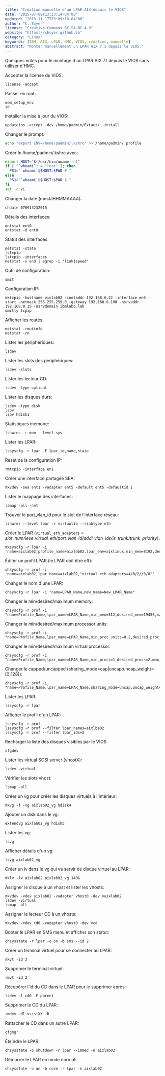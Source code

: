 ```yaml
---
title: "Création manuelle d'un LPAR AIX depuis le VIOS"
date: "2015-07-09T13:23:14-04:00"
updated: "2018-11-17T13:09:10-04:00"
author: "C. Boyer"
license: "Creative Commons BY-SA-NC 4.0"
website: "https://cboyer.github.io"
category: "Linux"
keywords: [IBM, AIX, LPAR, HMC, VIOS, création, manuelle]
abstract: "Monter manuellement un LPAR AIX 7.1 depuis le VIOS."
---
```



Quelques notes pour le montage d'un LPAR AIX 7.1 depuis le VIOS sans utiliser d'HMC.


Accepter la license du VIOS:

```console
license -accept
```

Passer en root:

```console
oem_setup_env
id
```

Installer la mise à jour du VIOS:

```console
updateios -accept -dev /home/padmin/Extact/ -install
```

Changer le prompt:

```bash
echo "export ENV=/home/padmin/.kshrc" >> /home/padmin/.profile
```

Créer le /home/padmin/.kshrc avec:

```bash
export HOST="$(/usr/bin/uname -n)"
if [ "`whoami`" = "root" ]; then
  PS1="`whoami`@$HOST:$PWD # "
else
  PS1="`whoami`@$HOST:$PWD $ "
fi
set -o vi
```

Changer la date (mmJJHHMMAAAA):

```console
chdate 070913232015
```

Détails des interfaces:

```console
entstat ent0
entstat -d ent0
```

Statut des interfaces:

```console
netstat -state
lstcpip
lstcpip -interfaces
netstat -v en0 | egrep -i "link|speed"
```

Outil de configuration:

```console
smit
```

Configuration IP:

```console
mktcpip -hostname violab02 -inetaddr 192.168.0.22 -interface en0 -start -netmask 255.255.255.0 -gateway 192.168.0.100 -nsrvaddr 192.168.0.15 -nsrvdomain ibmlabo.lab
smitty tcpip
```

Afficher les routes:

```console
netstat -routinfo
netstat -rn
```

Lister les périphériques:

```console
lsdev
```

Lister les slots des périphériques:

```console
lsdev -slots
```

Lister les lecteur CD:

```console
lsdev -type optical
```

Lister les disques durs:

```console
lsdev -type disk
lspv
lspv hdisk1
```

Statistiques mémoire:

```console
lshwres -r mem --level sys
```

Lister les LPAR:

```console
lssyscfg -r lpar -F lpar_id,name,state
```

Reset de la configuration IP:

```console
rmtcpip -interface en1
```

Créer une interface partagée SEA:

```console
mkvdev -sea ent1 -vadapter ent5 -default ent5 -defaultid 1
```

Lister le mappage des interfaces:

```console
lsmap -all -net
```

Trouver le port_vlan_id pour le slot de l'interface réseau:

```console
lshwres --level lpar -r virtualio --rsubtype eth
```

Créer le LPAR (`virtual_eth_adapters` = *slot_num/ieee_virtual_eth/port_vlan_id/addl_vlan_ids/is_trunk/trunk_priority*):

```console
mksyscfg -r lpar -i 'name=aixlab02,profile_name=aixlab02,lpar_env=aixlinux,min_mem=8192,desired_mem=16384,max_mem=32768,proc_mode=shared,min_procs=1,desired_procs=2,max_procs=4,min_proc_units=1,desired_proc_units=2,max_proc_units=4,sharing_mode=uncap,uncap_weight=128,boot_mode=norm,auto_start=1,"virtual_scsi_adapters=2/client/1/vioserver/11/1","virtual_eth_adapters=4/0/2//0/0"'
```

Éditer un profil LPAR (le LPAR doit être off):

```console
chsyscfg -r prof -i 'name=aixlab02,lpar_name=aixlab02,"virtual_eth_adapters=4/0/2//0/0"'
```

Changer le nom d'une LPAR:

```console
chsyscfg -r lpar -i "name=LPAR_Name,new_name=New_LPAR_Name"
```

Changer le min/desired/maximum memory:

```console
chsyscfg -r prof -i "name=Profile_Name,lpar_name=LPAR_Name,min_mem=512,desired_mem=19456,max_mem=20480"
```

Changer le min/desired/maximum processor units:

```console
chsyscfg -r prof -i "name=Profile_Name,lpar_name=LPAR_Name,min_proc_units=0.2,desired_proc_units=0.5,max_proc_units=2.0"
```

Changer le min/desired/maximum virtual processor:

```console
chsyscfg -r prof -i "name=Profile_Name,lpar_name=LPAR_Name,min_procs=1,desired_procs=2,max_procs=6"
```

Changer le capped/uncapped (sharing_mode=cap|uncap;uncap_weight=[0;128]):

```console
chsyscfg -r prof -i "name=Profile_Name,lpar_name=LPAR_Name,sharing_mode=uncap,uncap_weight=128"
```

Lister les LPAR:

```console
lssyscfg -r lpar
```

Afficher le profil d'un LPAR:

```console
lssyscfg -r prof
lssyscfg -r prof --filter lpar_names=aixlba02
lssyscfg -r prof --filter lpar_ids=2
```

Recharger la liste des disques visibles par le VIOS:

```console
cfgdev
```

Lister les virtual SCSI server (vhostX):

```console
lsdev -virtual
```

Vérifier les slots vhost:

```console
lsmap -all
```

Créer un vg pour créer les disques virtuels à l'intérieur:

```console
mkvg -f -vg aixlab02_vg hdisk4
```

Ajouter un disk dans le vg:

```console
extendvg aixlab02_vg hdisk5
```

Lister les vg:

```console
lsvg
```

Afficher détails d'un vg:

```console
lsvg aixlab02_vg
```

Créer un lv dans le vg qui va servir de disque virtuel au LPAR:

```console
mklv -lv aixlab02 aixlab02_vg 140G
```

Assigner le disque à un vhost et lister les vhosts:

```console
mkvdev -vdev aixlab02 -vadapter vhost0 -dev vaixlab02
lsdev -virtual
lsmap -all
```

Assigner le lecteur CD à un vhosts:

```console
mkvdev -vdev cd0 -vadapter vhost0 -dev vcd
```

Booter le LPAR en SMS menu et afficher son statut:

```console
chsysstate -r lpar -o on -b sms --id 2
```

Créer un terminal virtuel pour se connecter au LPAR:

```console
mkvt -id 2
```

Supprimer le terminal virtuel:

```console
rmvt -id 2
```

Récupérer l'id du CD dans le LPAR pour le supprimer après:

```console
lsdev -l cd0 -F parent
```

Supprimer le CD du LPAR:

```console
rmdev -dl vscsiXX -R
```

Rattacher le CD dans un autre LPAR:

```console
cfgmgr
```

Éteindre le LPAR:

```console
chsysstate -o shutdown -r lpar --immed -n aixlab02
```

Démarrer le LPAR en mode normal:

```console
chsysstate -o on -b norm -r lpar -n aixlab02
```
